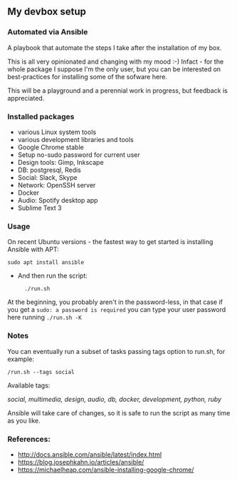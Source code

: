 ## My devbox setup
### Automated via Ansible

A playbook that automate the steps I take
after the installation of my box.

This is all very opinionated and changing with my mood :-)
Infact - for the whole package I suppose I'm the only user, 
but you can be interested on best-practices for installing some 
of the sofware here.

This will be a playground and a perennial
work in progress, but feedback is appreciated.

### Installed packages

* various Linux system tools
* various development libraries and tools
* Google Chrome stable
* Setup no-sudo password for current user
* Design tools: Gimp, Inkscape
* DB: postgresql, Redis
* Social: Slack, Skype
* Network: OpenSSH server
* Docker
* Audio: Spotify desktop app
* Sublime Text 3

### Usage

On recent Ubuntu versions - the fastest way to get started
is installing Ansible with APT:

    sudo apt install ansible

* And then run the script:

		./run.sh
		
At the beginning, you probably aren't in the password-less, in that case
if you get a `sudo: a password is required` you can type your user password
here running `./run.sh -K`
		
### Notes
You can eventually run a subset of tasks passing 
tags option to run.sh, for example:
  
  	/run.sh --tags social
  
  Available tags:
  
  _social, multimedia, design, audio, db, docker, development,
  python, ruby_

Ansible will take care of changes, so it is safe to run the script
as many time as you like.


### References:

*	http://docs.ansible.com/ansible/latest/index.html
*	https://blog.josephkahn.io/articles/ansible/
*	https://michaelheap.com/ansible-installing-google-chrome/
